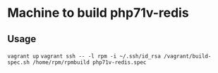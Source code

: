 Machine to build php71v-redis
========


Usage
-------
`vagrant up`
`vagrant ssh -- -l rpm -i ~/.ssh/id_rsa /vagrant/build-spec.sh /home/rpm/rpmbuild php71v-redis.spec`
